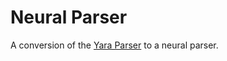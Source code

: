 # Neural Parser

A conversion of the [Yara Parser](https://github.com/rasoolims/YaraParser) to a neural parser.
